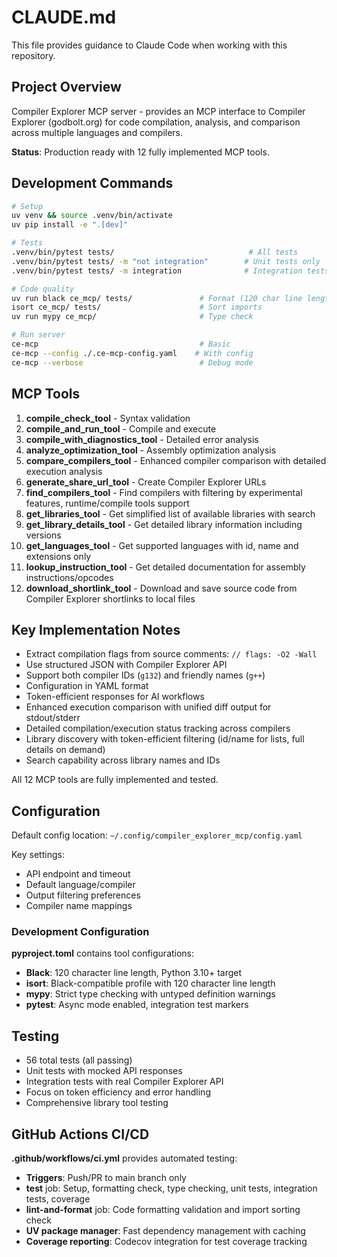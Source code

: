 # CLAUDE.md

This file provides guidance to Claude Code when working with this repository.

## Project Overview

Compiler Explorer MCP server - provides an MCP interface to Compiler Explorer (godbolt.org) for code compilation, analysis, and comparison across multiple languages and compilers.

**Status**: Production ready with 12 fully implemented MCP tools.

## Development Commands

```bash
# Setup
uv venv && source .venv/bin/activate
uv pip install -e ".[dev]"

# Tests
.venv/bin/pytest tests/                              # All tests
.venv/bin/pytest tests/ -m "not integration"        # Unit tests only
.venv/bin/pytest tests/ -m integration              # Integration tests

# Code quality
uv run black ce_mcp/ tests/               # Format (120 char line length)
isort ce_mcp/ tests/                      # Sort imports
uv run mypy ce_mcp/                       # Type check

# Run server
ce-mcp                                    # Basic
ce-mcp --config ./.ce-mcp-config.yaml    # With config
ce-mcp --verbose                          # Debug mode
```

## MCP Tools

1. **compile_check_tool** - Syntax validation
2. **compile_and_run_tool** - Compile and execute
3. **compile_with_diagnostics_tool** - Detailed error analysis
4. **analyze_optimization_tool** - Assembly optimization analysis
5. **compare_compilers_tool** - Enhanced compiler comparison with detailed execution analysis
6. **generate_share_url_tool** - Create Compiler Explorer URLs
7. **find_compilers_tool** - Find compilers with filtering by experimental features, runtime/compile tools support
8. **get_libraries_tool** - Get simplified list of available libraries with search
9. **get_library_details_tool** - Get detailed library information including versions
10. **get_languages_tool** - Get supported languages with id, name and extensions only
11. **lookup_instruction_tool** - Get detailed documentation for assembly instructions/opcodes
12. **download_shortlink_tool** - Download and save source code from Compiler Explorer shortlinks to local files

## Key Implementation Notes

- Extract compilation flags from source comments: `// flags: -O2 -Wall`
- Use structured JSON with Compiler Explorer API
- Support both compiler IDs (`g132`) and friendly names (`g++`)
- Configuration in YAML format
- Token-efficient responses for AI workflows
- Enhanced execution comparison with unified diff output for stdout/stderr
- Detailed compilation/execution status tracking across compilers
- Library discovery with token-efficient filtering (id/name for lists, full details on demand)
- Search capability across library names and IDs

All 12 MCP tools are fully implemented and tested.

## Configuration

Default config location: `~/.config/compiler_explorer_mcp/config.yaml`

Key settings:
- API endpoint and timeout
- Default language/compiler
- Output filtering preferences
- Compiler name mappings

### Development Configuration

**pyproject.toml** contains tool configurations:
- **Black**: 120 character line length, Python 3.10+ target
- **isort**: Black-compatible profile with 120 character line length
- **mypy**: Strict type checking with untyped definition warnings
- **pytest**: Async mode enabled, integration test markers

## Testing

- 56 total tests (all passing)
- Unit tests with mocked API responses
- Integration tests with real Compiler Explorer API
- Focus on token efficiency and error handling
- Comprehensive library tool testing

## GitHub Actions CI/CD

**.github/workflows/ci.yml** provides automated testing:
- **Triggers**: Push/PR to main branch only
- **test** job: Setup, formatting check, type checking, unit tests, integration tests, coverage
- **lint-and-format** job: Code formatting validation and import sorting check
- **UV package manager**: Fast dependency management with caching
- **Coverage reporting**: Codecov integration for test coverage tracking